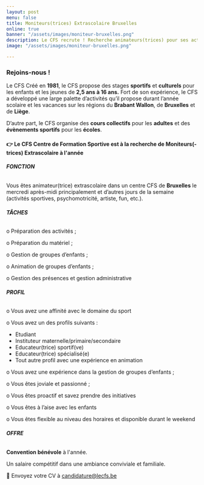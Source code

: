 ```yaml
---
layout: post
menu: false
title: Moniteurs(trices) Extrascolaire Bruxelles
online: true
banner: "/assets/images/moniteur-bruxelles.png"
description: Le CFS recrute ! Recherche animateurs(trices) pour ses activités extrascolaires
image: "/assets/images/moniteur-bruxelles.png"

---
```

### Rejoins-nous !

Le CFS Créé en **1981**, le CFS propose des stages **sportifs** et **culturels** pour les enfants et les jeunes de **2,5 ans à 16 ans.** Fort de son expérience, le CFS a développé une large palette d’activités qu’il propose durant l’année scolaire et les vacances sur les régions du **Brabant Wallon**, de **Bruxelles** et de **Liège**.

D’autre part, le CFS organise des **cours collectifs** pour les **adultes** et des **évènements sportifs** pour les **écoles**.

#### 👉 Le CFS Centre de Formation Sportive est à la recherche de **Moniteurs(-trices) Extrascolaire à l'année**

###### **FONCTION**

Vous êtes animateur(trice) extrascolaire dans un centre CFS de **Bruxelles** le mercredi après-midi principalement et d’autres jours de la semaine (activités sportives, psychomotricité, artiste, fun, etc.).

###### **TÂCHES**

o Préparation des activités ;

o Préparation du matériel ;

o Gestion de groupes d’enfants ;

o Animation de groupes d’enfants ;

o Gestion des présences et gestion administrative

###### **PROFIL**

o Vous avez une affinité avec le domaine du sport

o Vous avez un des profils suivants :

* Etudiant
* Instituteur maternelle/primaire/secondaire
* Educateur(trice) sportif(ve)
* Educateur(trice) spécialisé(e)
* Tout autre profil avec une expérience en animation

o Vous avez une expérience dans la gestion de groupes d’enfants ;

o Vous êtes joviale et passionné ;

o Vous êtes proactif et savez prendre des initiatives

o Vous êtes à l’aise avec les enfants

o Vous êtes flexible au niveau des horaires et disponible durant le weekend

###### **OFFRE**

**Convention bénévole** à l'année.

Un salaire compétitif dans une ambiance conviviale et familiale.

📩 Envoyez votre CV à [candidature@lecfs.be](mailto:candidature@lecfs.be)